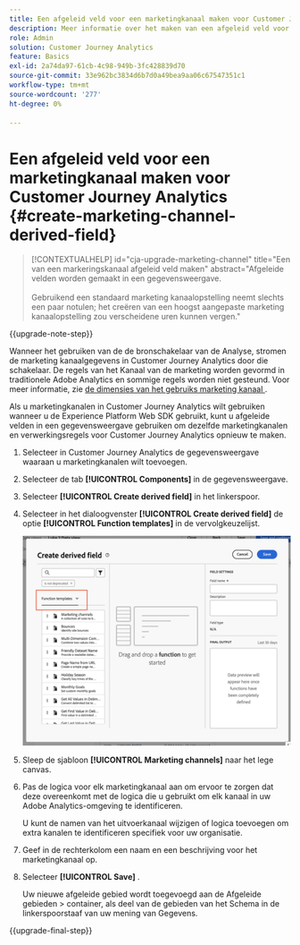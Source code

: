 ```yaml
---
title: Een afgeleid veld voor een marketingkanaal maken voor Customer Journey Analytics
description: Meer informatie over het maken van een afgeleid veld voor een marketingkanaal voor Customer Journey Analytics
role: Admin
solution: Customer Journey Analytics
feature: Basics
exl-id: 2a74da97-61cb-4c98-949b-3fc428839d70
source-git-commit: 33e962bc3834d6b7d0a49bea9aa06c67547351c1
workflow-type: tm+mt
source-wordcount: '277'
ht-degree: 0%

---
```


# Een afgeleid veld voor een marketingkanaal maken voor Customer Journey Analytics {#create-marketing-channel-derived-field}

<!-- markdownlint-disable MD034 -->

>[!CONTEXTUALHELP]
>id="cja-upgrade-marketing-channel"
>title="Een van een markeringskanaal afgeleid veld maken"
>abstract="Afgeleide velden worden gemaakt in een gegevensweergave.<br><br> Gebruikend een standaard marketing kanaalopstelling neemt slechts een paar notulen; het creëren van een hoogst aangepaste marketing kanaalopstelling zou verscheidene uren kunnen vergen."

<!-- markdownlint-enable MD034 -->

{{upgrade-note-step}}

Wanneer het gebruiken van de de bronschakelaar van de Analyse, stromen de marketing kanaalgegevens in Customer Journey Analytics door die schakelaar. De regels van het Kanaal van de marketing worden gevormd in traditionele Adobe Analytics en sommige regels worden niet gesteund. Voor meer informatie, zie [ de dimensies van het gebruiks marketing kanaal ](/help/use-cases/aa-data/marketing-channels.md).

Als u marketingkanalen in Customer Journey Analytics wilt gebruiken wanneer u de Experience Platform Web SDK gebruikt, kunt u afgeleide velden in een gegevensweergave gebruiken om dezelfde marketingkanalen en verwerkingsregels voor Customer Journey Analytics opnieuw te maken.

1. Selecteer in Customer Journey Analytics de gegevensweergave waaraan u marketingkanalen wilt toevoegen.

1. Selecteer de tab **[!UICONTROL Components]** in de gegevensweergave.

1. Selecteer **[!UICONTROL Create derived field]** in het linkerspoor.

1. Selecteer in het dialoogvenster **[!UICONTROL Create derived field]** de optie **[!UICONTROL Function templates]** in de vervolgkeuzelijst.

   ![ creeer afgeleide malplaatjes van de gebiedsfunctie ](assets/derived-field-create.png)

1. Sleep de sjabloon **[!UICONTROL Marketing channels]** naar het lege canvas.

1. Pas de logica voor elk marketingkanaal aan om ervoor te zorgen dat deze overeenkomt met de logica die u gebruikt om elk kanaal in uw Adobe Analytics-omgeving te identificeren.

   U kunt de namen van het uitvoerkanaal wijzigen of logica toevoegen om extra kanalen te identificeren specifiek voor uw organisatie.

1. Geef in de rechterkolom een naam en een beschrijving voor het marketingkanaal op.

1. Selecteer **[!UICONTROL Save]** .

   Uw nieuwe afgeleide gebied wordt toegevoegd aan de Afgeleide gebieden > container, als deel van de gebieden van het Schema in de linkerspoorstaaf van uw mening van Gegevens.

{{upgrade-final-step}}
